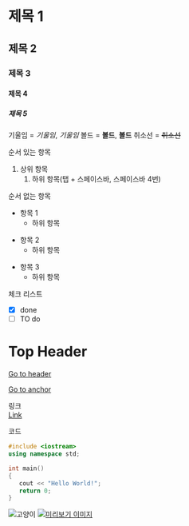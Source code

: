 # 제목 1
## 제목 2
### 제목 3
#### 제목 4
##### 제목 5

기울임 = *기울임*, _기울임_
볼드 =  **볼드**, __볼드__
취소선 = ~~취소선~~

순서 있는 항목
1. 상위 항목
   1. 하위 항목(탭 + 스페이스바, 스페이스바 4번)

순서 없는 항목
- 항목 1
    - 하위 항목
* 항목 2
   * 하위 항목
+ 항목 3
   + 하위 항목
 
체크 리스트
- [x] done
- [ ] TO do

# Top Header
[Go to header](#Top-Header)

<a id="anchor"></a>
[Go to anchor](#anchor)

링크<br>
[Link](https://github.com)

코드
```c++
#include <iostream>
using namespace std;

int main()
{
   cout << "Hello World!";
   return 0;
}
```

![고양이](https://placekitten.com/300/200)
[![미리보기 이미지](https://placekitten.com/300/200)](https://github.com/realp0tato)





